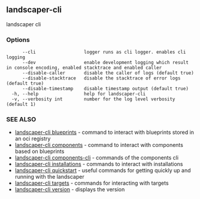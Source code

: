 ## landscaper-cli

landscaper cli

### Options

```
      --cli                  logger runs as cli logger. enables cli logging
      --dev                  enable development logging which result in console encoding, enabled stacktrace and enabled caller
      --disable-caller       disable the caller of logs (default true)
      --disable-stacktrace   disable the stacktrace of error logs (default true)
      --disable-timestamp    disable timestamp output (default true)
  -h, --help                 help for landscaper-cli
  -v, --verbosity int        number for the log level verbosity (default 1)
```

### SEE ALSO

* [landscaper-cli blueprints](landscaper-cli_blueprints.md)	 - command to interact with blueprints stored in an oci registry
* [landscaper-cli components](landscaper-cli_components.md)	 - command to interact with components based on blueprints
* [landscaper-cli components-cli](landscaper-cli_components-cli.md)	 - commands of the components cli
* [landscaper-cli installations](landscaper-cli_installations.md)	 - commands to interact with installations
* [landscaper-cli quickstart](landscaper-cli_quickstart.md)	 - useful commands for getting quickly up and running with the landscaper
* [landscaper-cli targets](landscaper-cli_targets.md)	 - commands for interacting with targets
* [landscaper-cli version](landscaper-cli_version.md)	 - displays the version

